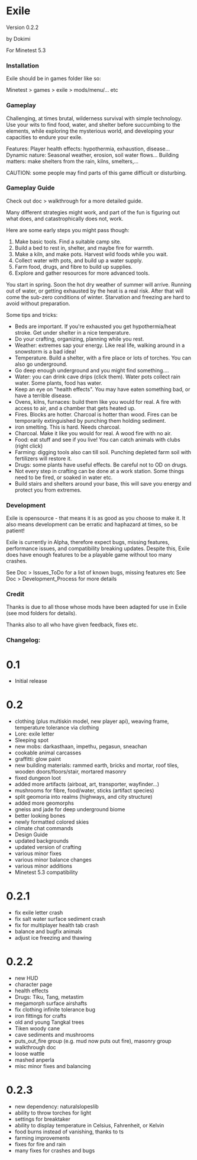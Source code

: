 # Exile
Version 0.2.2

by Dokimi

For Minetest 5.3

### Installation
Exile should be in games folder like so:

Minetest > games > exile > mods/menu/... etc


### Gameplay
Challenging, at times brutal, wilderness survival with simple technology.
Use your wits to find food, water, and shelter before succumbing to the elements,
while exploring the mysterious world, and developing your capacities to endure your exile.

Features:
Player health effects: hypothermia, exhaustion, disease...
Dynamic nature: Seasonal weather, erosion, soil water flows...
Building matters: make shelters from the rain, kilns, smelters,...

CAUTION: some people may find parts of this game difficult or disturbing.

### Gameplay Guide
Check out doc > walkthrough for a more detailed guide.

Many different strategies might work, and part of the fun is figuring out what does,
and catastrophically does not, work.

Here are some early steps you might pass though:
1. Make basic tools. Find a suitable camp site.
2. Build a bed to rest in, shelter, and maybe fire for warmth.
3. Make a kiln, and make pots. Harvest wild foods while you wait.
4. Collect water with pots, and build up a water supply.
5. Farm food, drugs, and fibre to build up supplies.
6. Explore and gather resources for more advanced tools.

You start in spring. Soon the hot dry weather of summer will arrive.
Running out of water, or getting exhausted by the heat is a real risk.
After that will come the sub-zero conditions of winter.
Starvation and freezing are hard to avoid without preparation.


Some tips and tricks:
- Beds are important. If you're exhausted you get hypothermia/heat stroke. Get under shelter in a nice temperature.
- Do your crafting, organizing, planning while you rest.
- Weather: extremes sap your energy. Like real life, walking around in a snowstorm is a bad idea!
- Temperature. Build a shelter, with a fire place or lots of torches. You can also go underground.
- Go deep enough underground and you might find something....
- Water: you can drink cave drips (click them). Water pots collect rain water. Some plants, food has water.
- Keep an eye on "health effects". You may have eaten something bad, or have a terrible disease.
- Ovens, kilns, furnaces: build them like you would for real. A fire with access to air, and a chamber that gets heated up.
- Fires. Blocks are hotter. Charcoal is hotter than wood. Fires can be temporarily extinguished by punching them holding sediment.
- iron smelting. This is hard. Needs charcoal.
- Charcoal. Make it like you would for real. A wood fire with no air.
- Food: eat stuff and see if you live! You can catch animals with clubs (right click)
- Farming: digging tools also can till soil. Punching depleted farm soil with fertilizers will restore it.
- Drugs: some plants have useful effects. Be careful not to OD on drugs.
- Not every step in crafting can be done at a work station. Some things need to be fired, or soaked in water etc.
- Build stairs and shelters around your base, this will save you energy and protect you from extremes.

### Development
Exile is opensource - that means it is as good as you choose to make it.
It also means development can be erratic and haphazard at times, so be patient!

Exile is currently in Alpha, therefore expect bugs, missing features, performance issues,
and compatibility breaking updates.
Despite this, Exile does have enough features to be a playable game without too many crashes.

See Doc > Issues_ToDo for a list of known bugs, missing features etc
See Doc > Development_Process for more details

### Credit
Thanks is due to all those whose mods have been adapted for use in Exile (see mod folders for details).

Thanks also to all who have given feedback, fixes etc.

### Changelog:

# 0.1
- Initial release

# 0.2
- clothing (plus multiskin model, new player api), weaving frame, temperature tolerance via clothing
- Lore: exile letter
- Sleeping spot
- new mobs: darkasthaan, impethu, pegasun, sneachan
- cookable animal carcasses
- graffitti: glow paint
- new building materials: rammed earth, bricks and mortar, roof tiles, wooden doors/floors/stair, mortared masonry
- fixed dungeon loot
- added more artifacts (airboat, art, transporter, wayfinder...)
- mushrooms for fibre, food/water, sticks (artifact species)
- split geomoria into realms (highways, and city structure)
- added more geomorphs
- gneiss and jade for deep underground biome
- better looking bones
- newly formatted colored skies
- climate chat commands
- Design Guide
- updated backgrounds
- updated version of crafting
- various minor fixes
- various minor balance changes
- various minor additions
- Minetest 5.3 compatibility

# 0.2.1
- fix exile letter crash
- fix salt water surface sediment crash
- fix for multiplayer health tab crash
- balance and bugfix animals
- adjust ice freezing and thawing

# 0.2.2
- new HUD
- character page
- health effects
- Drugs: Tiku, Tang, metastim
- megamorph surface airshafts
- fix clothing infinite tolerance bug
- iron fittings for crafts
- old and young Tangkal trees
- Tiken woody cane
- cave sediments and mushrooms
- puts_out_fire group (e.g. mud now puts out fire), masonry group
- walkthrough doc
- loose wattle
- mashed anperla
- misc minor fixes and balancing

# 0.2.3
- new dependency: naturalslopeslib
- ability to throw torches for light
- settings for breaktaker
- ability to display temperature in Celsius, Fahrenheit, or Kelvin
- food burns instead of vanishing, thanks to ts
- farming improvements
- fixes for fire and rain
- many fixes for crashes and bugs
